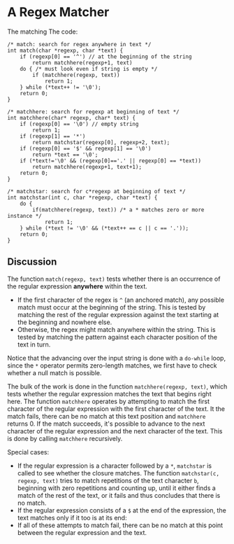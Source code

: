 # A Regex Matcher
The matching The code:

    /* match: search for regex anywhere in text */
    int match(char *regexp, char *text) {
        if (regexp[0] == '^') // at the beginning of the string
            return matchhere(regexp+1, text)
        do { /* must look even if string is empty */
            if (matchhere(regexp, text))
                return 1;
        } while (*text++ != '\0');
        return 0;
    }

    /* matchhere: search for regexp at beginning of text */
    int matchhere(char* regexp, char* text) {
        if (regexp[0] == '\0') // empty string
            return 1;
        if (regexp[1] == '*')
            return matchstar(regexp[0], regexp+2, text);
        if (regexp[0] == '$' && regexp[1] == '\0')
            return *text == '\0';
        if (*text!='\0' && (regexp[0]=='.' || regexp[0] == *text))
            return matchhere(regexp+1, text+1);
        return 0;
    }

    /* matchstar: search for c*regexp at beginning of text */
    int matchstar(int c, char *regexp, char *text) {
        do {
            if(matchhere(regexp, text)) /* a * matches zero or more instance */
                return 1;
        } while (*text != '\0' && (*text++ == c || c == '.'));
        return 0;
    }

## Discussion
The function `match(regexp, text)` tests whether there is an occurrence of
the regular expression **anywhere** within the text.

* If the first character of the regex is `^` (an anchored match), any
  possible match must occur at the beginning of the string. This is tested
  by matching the rest of the regular expression against the text starting
  at the beginning and nowhere else.
* Otherwise, the regex might match anywhere within the string. This is
  tested by matching the pattern against each character position of the
  text in turn. 

Notice that the advancing over the input string is done with a
`do-while` loop, since the `*` operator permits zero-length matches, we
first have to check whether a null match is possible.

The bulk of the work is done in the function `matchhere(regexp, text)`,
which tests whether the regular expression matches the text that begins
right here. The function `matchhere` operates by attempting to match the
first character of the regular expression with the first character of the
text. It the match fails, there can be no match at this text position and
`matchhere` returns 0. If the match succeeds, it's possible to advance to
the next character of the regular expression and the next character of the
text. This is done by calling `matchhere` recursively.

Special cases:

* If the regular expression is a character followed by a `*`, `matchstar`
  is called to see whether the closure matches. The function `matchstar(c,
  regexp, text)` tries to match repetitions of the text character `b`,
  beginning with zero repetitions and counting up, until it either finds a
  match of the rest of the text, or it fails and thus concludes that there
  is no match.
* If the regular expression consists of a `$` at the end of the
  expression, the text matches only if it too is at its end:
* If all of these attempts to match fail, there can be no match at this
  point between the regular expression and the text.
